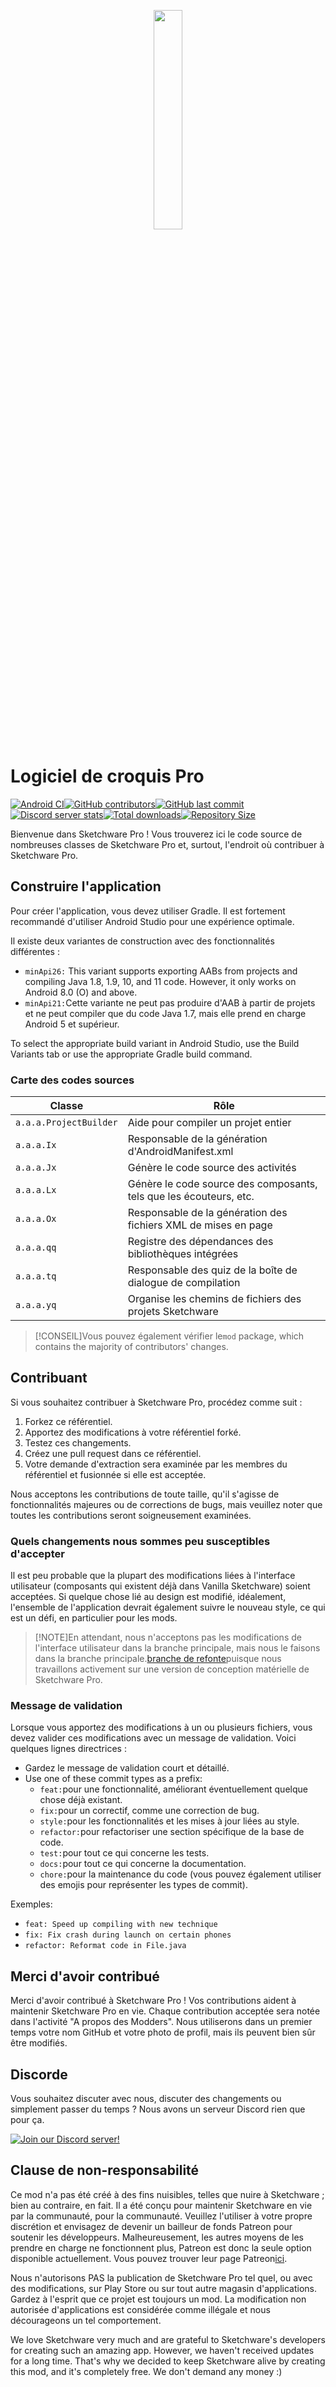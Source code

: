 <p align="center">
  <img src="assets/Sketchware-Pro.png" style="width: 30%;" />
</p>

# Logiciel de croquis Pro

[![Android CI](https://github.com/ROSPDK/SketchwareFu/actions/workflows/android.yml/badge.svg)](https://github.com/ROSPDK/SketchwareFu/actions/workflows/android.yml)[![GitHub contributors](https://img.shields.io/github/contributors/Sketchware-Pro/Sketchware-Pro)](https://github.com/Sketchware-Pro/Sketchware-Pro/graphs/contributors)[![GitHub last commit](https://img.shields.io/github/last-commit/ROSPDK/SketchwareFu)](https://github.com/ROSPDK/SketchwareFu/commits/)[![Discord server stats](https://img.shields.io/discord/790686719753846785)](http://discord.gg/kq39yhT4rX)[![Total downloads](https://img.shields.io/github/downloads/Sketchware-Pro/Sketchware-Pro/total)](https://github.com/Sketchware-Pro/Sketchware-Pro/releases)[![Repository Size](https://img.shields.io/github/repo-size/Sketchware-Pro/Sketchware-Pro)](https://github.com/Sketchware-Pro/Sketchware-Pro)

Bienvenue dans Sketchware Pro ! Vous trouverez ici le code source de nombreuses classes de Sketchware Pro et, surtout, l'endroit où contribuer à Sketchware Pro.

## Construire l'application

Pour créer l'application, vous devez utiliser Gradle. Il est fortement recommandé d'utiliser Android Studio pour une expérience optimale.

Il existe deux variantes de construction avec des fonctionnalités différentes :

-   `minApi26:` This variant supports exporting AABs from projects and compiling Java 1.8, 1.9, 10, and 11 code. However, it only works on Android 8.0 (O) and above.
-   `minApi21:`Cette variante ne peut pas produire d'AAB à partir de projets et ne peut compiler que du code Java 1.7, mais elle prend en charge Android 5 et supérieur.

To select the appropriate build variant in Android Studio, use the Build Variants tab or use the appropriate Gradle build command.

### Carte des codes sources

| Classe                 | Rôle                                                               |
| ---------------------- | ------------------------------------------------------------------ |
| `a.a.a.ProjectBuilder` | Aide pour compiler un projet entier                                |
| `a.a.a.Ix`             | Responsable de la génération d'AndroidManifest.xml                 |
| `a.a.a.Jx`             | Génère le code source des activités                                |
| `a.a.a.Lx`             | Génère le code source des composants, tels que les écouteurs, etc. |
| `a.a.a.Ox`             | Responsable de la génération des fichiers XML de mises en page     |
| `a.a.a.qq`             | Registre des dépendances des bibliothèques intégrées               |
| `a.a.a.tq`             | Responsable des quiz de la boîte de dialogue de compilation        |
| `a.a.a.yq`             | Organise les chemins de fichiers des projets Sketchware            |

> [!CONSEIL]Vous pouvez également vérifier le`mod` package, which contains the majority of contributors' changes.

## Contribuant

Si vous souhaitez contribuer à Sketchware Pro, procédez comme suit :

1.  Forkez ce référentiel.
2.  Apportez des modifications à votre référentiel forké.
3.  Testez ces changements.
4.  Créez une pull request dans ce référentiel.
5.  Votre demande d'extraction sera examinée par les membres du référentiel et fusionnée si elle est acceptée.

Nous acceptons les contributions de toute taille, qu'il s'agisse de fonctionnalités majeures ou de corrections de bugs, mais veuillez noter que toutes les contributions seront soigneusement examinées.

### Quels changements nous sommes peu susceptibles d'accepter

Il est peu probable que la plupart des modifications liées à l'interface utilisateur (composants qui existent déjà dans Vanilla Sketchware) soient acceptées. Si quelque chose lié au design est modifié, idéalement, l'ensemble de l'application devrait également suivre le nouveau style, ce qui est un défi, en particulier pour les mods.

> [!NOTE]En attendant, nous n'acceptons pas les modifications de l'interface utilisateur dans la branche principale, mais nous le faisons dans la branche principale.[branche de refonte](https://github.com/Sketchware-Pro/Sketchware-Pro/tree/material-redesign)puisque nous travaillons activement sur une version de conception matérielle de Sketchware Pro.

### Message de validation

Lorsque vous apportez des modifications à un ou plusieurs fichiers, vous devez valider ces modifications avec un message de validation. Voici quelques lignes directrices :

-   Gardez le message de validation court et détaillé.
-   Use one of these commit types as a prefix:
    -   `feat:`pour une fonctionnalité, améliorant éventuellement quelque chose déjà existant.
    -   `fix:`pour un correctif, comme une correction de bug.
    -   `style:`pour les fonctionnalités et les mises à jour liées au style.
    -   `refactor:`pour refactoriser une section spécifique de la base de code.
    -   `test:`pour tout ce qui concerne les tests.
    -   `docs:`pour tout ce qui concerne la documentation.
    -   `chore:`pour la maintenance du code (vous pouvez également utiliser des emojis pour représenter les types de commit).

Exemples:

-   `feat: Speed up compiling with new technique`
-   `fix: Fix crash during launch on certain phones`
-   `refactor: Reformat code in File.java`

## Merci d'avoir contribué

Merci d'avoir contribué à Sketchware Pro ! Vos contributions aident à maintenir Sketchware Pro en vie. Chaque contribution acceptée sera notée dans l'activité "A propos des Modders". Nous utiliserons dans un premier temps votre nom GitHub et votre photo de profil, mais ils peuvent bien sûr être modifiés.

## Discorde

Vous souhaitez discuter avec nous, discuter des changements ou simplement passer du temps ? Nous avons un serveur Discord rien que pour ça.

[![Join our Discord server!](https://invidget.switchblade.xyz/kq39yhT4rX)](http://discord.gg/kq39yhT4rX)

## Clause de non-responsabilité

Ce mod n'a pas été créé à des fins nuisibles, telles que nuire à Sketchware ; bien au contraire, en fait. Il a été conçu pour maintenir Sketchware en vie par la communauté, pour la communauté. Veuillez l'utiliser à votre propre discrétion et envisagez de devenir un bailleur de fonds Patreon pour soutenir les développeurs. Malheureusement, les autres moyens de les prendre en charge ne fonctionnent plus, Patreon est donc la seule option disponible actuellement. Vous pouvez trouver leur page Patreon[ici](https://www.patreon.com/sketchware).

Nous n'autorisons PAS la publication de Sketchware Pro tel quel, ou avec des modifications, sur Play Store ou sur tout autre magasin d'applications. Gardez à l'esprit que ce projet est toujours un mod. La modification non autorisée d'applications est considérée comme illégale et nous décourageons un tel comportement.

We love Sketchware very much and are grateful to Sketchware's developers for creating such an amazing app. However, we haven't received updates for a long time. That's why we decided to keep Sketchware alive by creating this mod, and it's completely free. We don't demand any money :)
